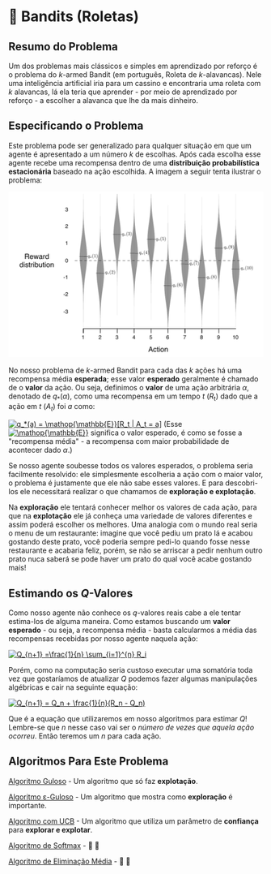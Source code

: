
# 🎰 Bandits (Roletas)

  
## Resumo do Problema

Um dos problemas mais clássicos e simples em aprendizado por reforço é o problema do *k*-armed Bandit (em português, Roleta de *k*-alavancas). Nele uma inteligência artificial iria para um cassino e encontraria uma roleta com *k* alavancas, lá ela teria que aprender - por meio de aprendizado por reforço - a escolher a alavanca que lhe da mais dinheiro.

  

## Especificando o Problema

Este problema pode ser generalizado para qualquer situação em que um agente é apresentado a um número *k* de escolhas. Após cada escolha esse agente recebe uma recompensa dentro de uma **distribuição probabilística estacionária** baseado na ação escolhida. A imagem a seguir tenta ilustrar o problema:
  
![gráfico representado a distribuição normal de um 10 armed bandit](s&b_bandit.png)

No nosso problema de *k*-armed Bandit para cada das *k* ações há uma recompensa média **esperada**; esse valor **esperado** geralmente é chamado de o **valor** da ação. Ou seja, definimos o **valor** de uma ação arbitrária *&alpha;*, denotado de *q*<sub>\*</sub>(*&alpha;*), como uma recompensa em um tempo *t* (*R*<sub>t</sub>) dado que a ação em *t* (*A*<sub>*t*</sub>) foi *a* como:

<a href="https://www.codecogs.com/eqnedit.php?latex=q_*(a)&space;=&space;\mathop{\mathbb{E}}[R_t&space;|&space;A_t&space;=&space;a]" target="_blank"><img src="https://latex.codecogs.com/gif.latex?q_*(a)&space;=&space;\mathop{\mathbb{E}}[R_t&space;|&space;A_t&space;=&space;a]" title="q_*(a) = \mathop{\mathbb{E}}[R_t | A_t = a]" /></a> (Esse <a href="https://www.codecogs.com/eqnedit.php?latex=\mathop{\mathbb{E}}" target="_blank"><img src="https://latex.codecogs.com/gif.latex?\mathop{\mathbb{E}}" title="\mathop{\mathbb{E}}" /></a> significa o valor esperado, é como se fosse a "recompensa média" - a recompensa com maior probabilidade de acontecer dado *&alpha;*.)

Se nosso agente soubesse todos os valores esperados, o problema seria facilmente resolvido: ele simplesmente escolheria a ação com o maior valor, o problema é  justamente que ele não sabe esses valores. E para descobri-los ele necessitará realizar o que chamamos de **exploração e explotação**.

Na **exploração** ele tentará conhecer melhor os valores de cada ação, para que na **explotação** ele já conheça uma variedade de valores diferentes e assim poderá escolher os melhores. Uma analogia com o mundo real seria o menu de um restaurante: imagine que você pediu um prato lá e acabou gostando deste prato, você poderia sempre pedi-lo quando fosse nesse restaurante e acabaria feliz, porém, se não se arriscar a pedir nenhum outro prato nuca saberá se pode haver um prato do qual você acabe gostando mais! 

## Estimando os *Q*-Valores

  

Como nosso agente não conhece os *q*-valores reais cabe a ele tentar estima-los de alguma maneira. Como estamos buscando um **valor esperado** - ou seja, a recompensa média - basta calcularmos a média das recompensas recebidas por nosso agente naquela ação:

<a href="https://www.codecogs.com/eqnedit.php?latex=Q_{n&plus;1}&space;=\frac{1}{n}&space;\sum_{i=1}^{n}&space;R_i" target="_blank"><img src="https://latex.codecogs.com/gif.latex?Q_{n&plus;1}&space;=\frac{1}{n}&space;\sum_{i=1}^{n}&space;R_i" title="Q_{n+1} =\frac{1}{n} \sum_{i=1}^{n} R_i" /></a>

Porém, como na computação seria custoso executar uma somatória toda vez que gostaríamos de atualizar *Q* podemos fazer algumas manipulações algébricas e cair na seguinte equação:

<a href="https://www.codecogs.com/eqnedit.php?latex=Q_{n&plus;1}&space;=&space;Q_n&space;&plus;&space;\frac{1}{n}(R_n&space;-&space;Q_n)" target="_blank"><img src="https://latex.codecogs.com/gif.latex?Q_{n&plus;1}&space;=&space;Q_n&space;&plus;&space;\frac{1}{n}(R_n&space;-&space;Q_n)" title="Q_{n+1} = Q_n + \frac{1}{n}(R_n - Q_n)" /></a>

Que é a equação que utilizaremos em nosso algoritmos para estimar *Q*! Lembre-se que *n* nesse caso vai ser o *número de vezes que aquela ação ocorreu*. Então teremos um *n* para cada ação.

## Algoritmos Para Este Problema

[Algoritmo Guloso](Agente%20Guloso) - Um algoritmo que só faz **explotação**.

[Algoritmo &epsilon;-Guloso](Agente%20Epsilon-Guloso) - Um algoritmo que mostra como **exploração** é importante.

[Algoritmo com UCB](Limite%20de%20Confiança%20Superior) - Um algoritmo que utiliza um parâmetro de **confiança** para **explorar e explotar**.

[Algoritmo de Softmax]() - :construction_worker: :construction:

[Algoritmo de Eliminação Média]() - :construction_worker: :construction:
